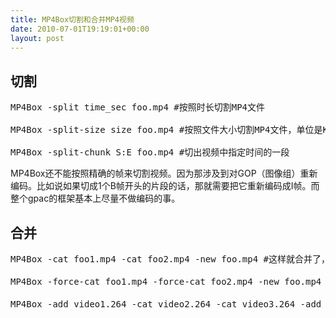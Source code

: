 ```yaml
---
title: MP4Box切割和合并MP4视频
date: 2010-07-01T19:19:01+00:00
layout: post
---
```

## 切割

<pre class="brush: bash">MP4Box -split time_sec foo.mp4 #按照时长切割MP4文件

MP4Box -split-size size foo.mp4 #按照文件大小切割MP4文件，单位是KB

MP4Box -split-chunk S:E foo.mp4 #切出视频中指定时间的一段
</pre>

MP4Box还不能按照精确的帧来切割视频。因为那涉及到对GOP（图像组）重新编码。比如说如果切成1个B帧开头的片段的话，那就需要把它重新编码成I帧。而整个gpac的框架基本上尽量不做编码的事。

## 合并

<pre class="brush: bash">MP4Box -cat foo1.mp4 -cat foo2.mp4 -new foo.mp4 #这样就合并了，要求编码参数一致

MP4Box -force-cat foo1.mp4 -force-cat foo2.mp4 -new foo.mp4 #强制合并，有可能合出来看不了

MP4Box -add video1.264 -cat video2.264 -cat video3.264 -add audio1.aac -cat audio2.aac -cat audio3.aac -new muxed.mp4 -fps 24 #合并多段音视频并保持同步
</pre>
